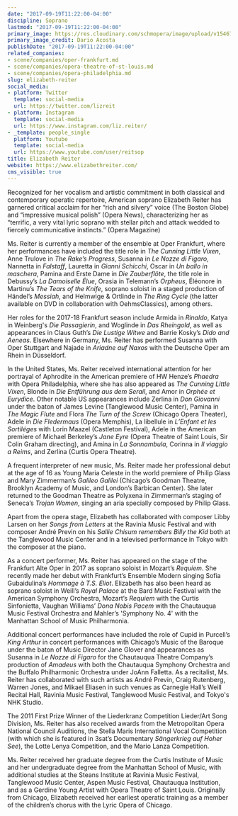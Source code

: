 ```yaml
---
date: "2017-09-19T11:22:00-04:00"
discipline: Soprano
lastmod: "2017-09-19T11:22:00-04:00"
primary_image: https://res.cloudinary.com/schmopera/image/upload/v1546741315/media/2019/01/ElizabethReiter.jpg
primary_image_credit: Dario Acosta
publishDate: "2017-09-19T11:22:00-04:00"
related_companies:
- scene/companies/oper-frankfurt.md
- scene/companies/opera-theatre-of-st-louis.md
- scene/companies/opera-philadelphia.md
slug: elizabeth-reiter
social_media:
- platform: Twitter
  template: social-media
  url: https://twitter.com/lizreit
- platform: Instagram
  template: social-media
  url: https://www.instagram.com/liz.reiter/
- _template: people_single
  platform: Youtube
  template: social-media
  url: https://www.youtube.com/user/reitsop
title: Elizabeth Reiter
website: https://www.elizabethreiter.com/
cms_visible: true
---
```

Recognized for her vocalism and artistic commitment in both classical and contemporary operatic repertoire, American soprano Elizabeth Reiter has garnered critical acclaim for her
“rich and silvery” voice (The Boston Globe) and “impressive musical polish” (Opera News), characterizing her as “terrific, a very vital lyric soprano with stellar pitch and attack
wedded to fiercely communicative instincts.” (Opera Magazine)
 
Ms. Reiter is currently a member of the ensemble at Oper Frankfurt, where her performances
have included the title role in *The Cunning Little Vixen*, Anne Trulove in *The Rake’s Progress*, Susanna in *Le Nozze di Figaro*, Nannetta in *Falstaff*, Lauretta in *Gianni Schicchi*, Oscar in *Un ballo in maschera*, Pamina and Erste Dame in *Die Zauberflöte*, the title role in Debussy’s *La Damoiselle Élue*, Orasia in Telemann’s *Orpheus*, Éléonore in Martinu’s *The Tears of the Knife*, soprano soloist in a staged production of Händel’s *Messiah*, and Helmwige & Ortlinde in *The Ring Cycle* (the latter available on DVD in
collaboration with OehmsClassics), among others.
 
Her roles for the 2017-18 Frankfurt season include Armida in *Rinaldo*, Katya in Weinberg's *Die Passagierin*, and Woglinde in *Das Rheingold*, as well as appearances in Claus Guth’s *Die Lustige Witwe* and Barrie Kosky’s *Dido and Aeneas*. Elsewhere in Germany, Ms. Reiter has performed Susanna with Oper Stuttgart and Najade in *Ariadne auf Naxos* with the Deutsche Oper am Rhein in Düsseldorf.

In the United States, Ms. Reiter received international attention for her portrayal of Aphrodite in the American premiere of HW Henze’s *Phaedra* with Opera Philadelphia, where she has also appeared as *The Cunning Little Vixen*, Blonde in *Die Entführung aus dem Serail*, and Amor in *Orphée et Eurydice*. Other notable US appearances include Zerlina in *Don Giovanni* under the baton of James Levine (Tanglewood Music Center), Pamina in *The Magic Flute* and Flora *The Turn of the Screw* (Chicago Opera Theater), Adele in *Die Fledermaus* (Opera Memphis), La libellule in *L’Enfant et les Sortiléges* with Lorin Maazel (Castleton Festival), Adele in the American premiere of Michael Berkeley’s *Jane Eyre* (Opera Theatre of Saint Louis, Sir Colin Graham directing), and Amina in *La Sonnambula*, Corinna in *Il viaggio a Reims*, and Zerlina (Curtis Opera Theatre).
 
A frequent interpreter of new music, Ms. Reiter made her professional debut at the age of 16 as Young Maria Celeste in the world premiere of Philip Glass and Mary Zimmerman’s *Galileo Galilei* (Chicago’s Goodman Theatre, Brooklyn Academy of Music, and London’s Barbican Center). She later returned to the Goodman Theatre as Polyxena in Zimmerman’s staging of Seneca’s *Trojan Women*, singing an aria specially composed by Philip Glass.

Apart from the opera stage, Elizabeth has collaborated with composer Libby Larsen on her
*Songs from Letters* at the Ravinia Music Festival and with composer André Previn on his *Sallie Chisum remembers Billy the Kid* both at the Tanglewood Music Center and in a
televised performance in Tokyo with the composer at the piano.
 
As a concert performer, Ms. Reiter has appeared on the stage of the Frankfurt Alte Oper in 2017 as soprano soloist in Mozart’s *Requiem*. She recently made her debut with Frankfurt’s Ensemble Modern singing Sofia Gubaidulina’s *Hommage à T.S. Eliot*. Elizabeth has also been heard as soprano soloist in Weill’s *Royal Palace* at the Bard Music Festival with the American Symphony Orchestra, Mozart’s *Requiem* with the Curtis Sinfonietta, Vaughan Williams’ *Dona Nobis Pacem* with the Chautauqua Music Festival Orchestra and Mahler’s 'Symphony No. 4' with the Manhattan School of Music Philharmonia.
 
Additional concert performances have included the role of Cupid in Purcell’s *King Arthur* in concert performances with Chicago’s Music of the Baroque under the baton of Music Director Jane Glover and appearances as Susanna in *Le Nozze di Figaro* for the Chautauqua Theatre Company’s production of *Amadeus* with both the Chautauqua Symphony Orchestra and the Buffalo Philharmonic Orchestra under JoAnn Falletta. As a recitalist, Ms. Reiter has collaborated with such artists as André Previn, Craig Rutenberg, Warren Jones, and Mikael Eliasen in such venues as Carnegie Hall’s Weill Recital Hall, Ravinia Music Festival, Tanglewood Music Festival, and Tokyo's NHK Studio.

The 2011 First Prize Winner of the Liederkranz Competition Lieder/Art Song Division, Ms. Reiter has also received awards from the Metropolitan Opera National Council Auditions, the Stella Maris International Vocal Competition (with which she is featured in 3sat’s Documentary
*Sängerkrieg auf Hoher See*), the Lotte Lenya Competition, and the Mario Lanza Competition.
 
Ms. Reiter received her graduate degree from the Curtis Institute of Music and her undergraduate degree from the Manhattan School of Music, with additional studies at the Steans Institute at Ravinia Music Festival, Tanglewood Music Center, Aspen Music Festival, Chautauqua Institution, and as a Gerdine Young Artist with Opera Theatre of Saint Louis. Originally from Chicago, Elizabeth received her earliest operatic training as a member of the children’s chorus with the Lyric Opera of Chicago.